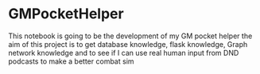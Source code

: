 # GMPocketHelper
This notebook is going to be the development of my GM pocket helper the aim of this project is to get database knowledge, flask knowledge, Graph network knowledge and to see if I can use real human 
input from DND podcasts to make a better combat sim
